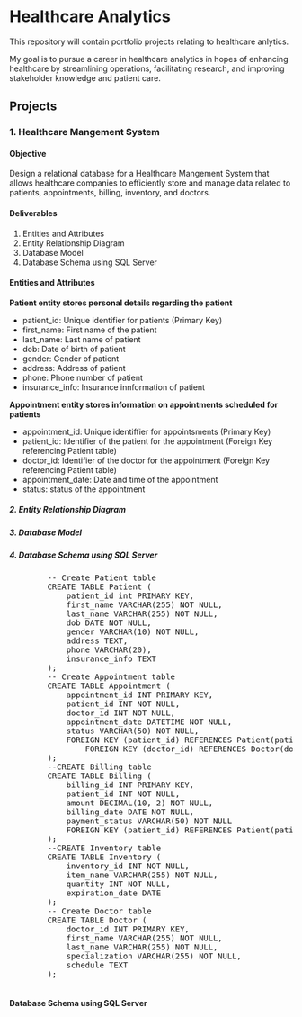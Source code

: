 # Healthcare Analytics

This repository will contain portfolio projects relating to healthcare anlytics.

My goal is to pursue a career in healthcare analytics in hopes of enhancing healthcare by streamlining operations, facilitating research, and improving stakeholder knowledge and patient care.

<h2>Projects</h2>
<h3>1. Healthcare Mangement System</h3>
<h4>Objective</h4>
Design a relational database for a Healthcare Mangement System that allows healthcare companies to efficiently store and manage data related to patients, appointments, billing, inventory, and doctors.

<h4>Deliverables</h4>
<ol>
	<li>Entities and Attributes</li>
	<li>Entity Relationship Diagram</li>
	<li>Database Model</li>
	<li>Database Schema using SQL Server</li>
</ol>
<h4><b>Entities and Attributes</b></h4>		
<b>Patient entity stores personal details regarding the patient</b>
		<ul>
			<li>patient_id: Unique identifier for patients (Primary Key) </li>
			<li>first_name: First name of the patient</li>
			<li>last_name: Last name of patient</li>
			<li>dob: Date of birth of patient</li>
			<li>gender: Gender of patient</li>
			<li>address: Address of patient</li>
			<li>phone: Phone number of patient</li>
			<li>insurance_info: Insurance innformation of patient</li>
		</ul>
<b>Appointment entity stores information on appointments scheduled for patients</b>
		<ul>
			<li>appointment_id: Unique identiffier for appointsments (Primary Key) </li>
			<li>patient_id: Identifier of the patient for the appointment (Foreign Key referencing Patient table)  </li>
			<li>doctor_id: Identifier of  the doctor for the appointment (Foreign Key referencing Patient table) </li>
			<li>appointment_date: Date and time of the appointment </li>
			<li>status: status of the appointment</li>
		</ul>
  
<h5>2. Entity Relationship Diagram</h5>
		
<h5>3. Database Model</h5>
		
<h5>4. Database Schema using SQL Server</h5>
	<pre>
		-- Create Patient table
		CREATE TABLE Patient (
			patient_id int PRIMARY KEY,
			first_name VARCHAR(255) NOT NULL,
			last_name VARCHAR(255) NOT NULL,
			dob DATE NOT NULL,
			gender VARCHAR(10) NOT NULL,
			address TEXT,
			phone VARCHAR(20),
			insurance_info TEXT
		);
		-- Create Appointment table
		CREATE TABLE Appointment (
			appointment_id INT PRIMARY KEY,
			patient_id INT NOT NULL,
			doctor_id INT NOT NULL,
			appointment_date DATETIME NOT NULL,
			status VARCHAR(50) NOT NULL,
			FOREIGN KEY (patient_id) REFERENCES Patient(patient_id),
		    	FOREIGN KEY (doctor_id) REFERENCES Doctor(doctor_id)
		);
		--CREATE Billing table
		CREATE TABLE Billing (
			billing_id INT PRIMARY KEY,
			patient_id INT NOT NULL,
			amount DECIMAL(10, 2) NOT NULL,
			billing_date DATE NOT NULL,
			payment_status VARCHAR(50) NOT NULL
			FOREIGN KEY (patient_id) REFERENCES Patient(patient_id)
		);
		--CREATE Inventory table
		CREATE TABLE Inventory (
			inventory_id INT NOT NULL,
			item_name VARCHAR(255) NOT NULL,
			quantity INT NOT NULL,
			expiration_date DATE
		);
		-- Create Doctor table
		CREATE TABLE Doctor (
			doctor_id INT PRIMARY KEY,
			first_name VARCHAR(255) NOT NULL,
			last_name VARCHAR(255) NOT NULL,
			specialization VARCHAR(255) NOT NULL,
			schedule TEXT
		);
	</pre>
</ol>

<h4>Database Schema using SQL Server</h4>
<br></br>

